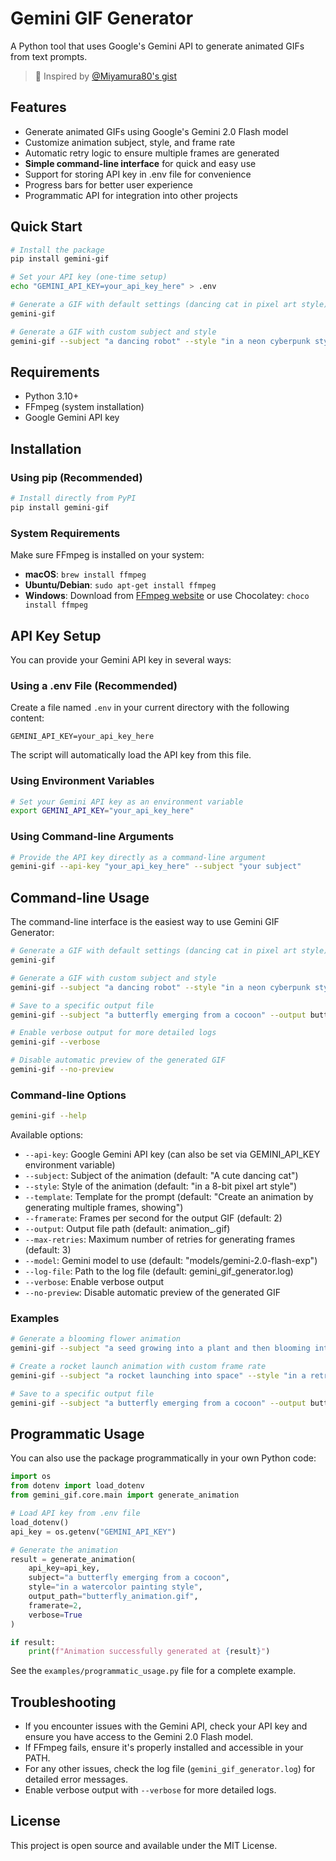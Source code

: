 # Gemini GIF Generator

A Python tool that uses Google's Gemini API to generate animated GIFs from text prompts.

> 🙏 Inspired by [@Miyamura80's gist](https://gist.github.com/Miyamura80/b593041f19875445ca1374599d219387)

## Features

- Generate animated GIFs using Google's Gemini 2.0 Flash model
- Customize animation subject, style, and frame rate
- Automatic retry logic to ensure multiple frames are generated
- **Simple command-line interface** for quick and easy use
- Support for storing API key in .env file for convenience
- Progress bars for better user experience
- Programmatic API for integration into other projects

## Quick Start

```bash
# Install the package
pip install gemini-gif

# Set your API key (one-time setup)
echo "GEMINI_API_KEY=your_api_key_here" > .env

# Generate a GIF with default settings (dancing cat in pixel art style)
gemini-gif

# Generate a GIF with custom subject and style
gemini-gif --subject "a dancing robot" --style "in a neon cyberpunk style"
```

## Requirements

- Python 3.10+
- FFmpeg (system installation)
- Google Gemini API key

## Installation

### Using pip (Recommended)

```bash
# Install directly from PyPI
pip install gemini-gif
```

### System Requirements

Make sure FFmpeg is installed on your system:

- **macOS**: `brew install ffmpeg`
- **Ubuntu/Debian**: `sudo apt-get install ffmpeg`
- **Windows**: Download from [FFmpeg website](https://ffmpeg.org/download.html) or use Chocolatey: `choco install ffmpeg`

## API Key Setup

You can provide your Gemini API key in several ways:

### Using a .env File (Recommended)

Create a file named `.env` in your current directory with the following content:

```
GEMINI_API_KEY=your_api_key_here
```

The script will automatically load the API key from this file.

### Using Environment Variables

```bash
# Set your Gemini API key as an environment variable
export GEMINI_API_KEY="your_api_key_here"
```

### Using Command-line Arguments

```bash
# Provide the API key directly as a command-line argument
gemini-gif --api-key "your_api_key_here" --subject "your subject"
```

## Command-line Usage

The command-line interface is the easiest way to use Gemini GIF Generator:

```bash
# Generate a GIF with default settings (dancing cat in pixel art style)
gemini-gif

# Generate a GIF with custom subject and style
gemini-gif --subject "a dancing robot" --style "in a neon cyberpunk style"

# Save to a specific output file
gemini-gif --subject "a butterfly emerging from a cocoon" --output butterfly_animation.gif

# Enable verbose output for more detailed logs
gemini-gif --verbose

# Disable automatic preview of the generated GIF
gemini-gif --no-preview
```

### Command-line Options

```bash
gemini-gif --help
```

Available options:

- `--api-key`: Google Gemini API key (can also be set via GEMINI_API_KEY environment variable)
- `--subject`: Subject of the animation (default: "A cute dancing cat")
- `--style`: Style of the animation (default: "in a 8-bit pixel art style")
- `--template`: Template for the prompt (default: "Create an animation by generating multiple frames, showing")
- `--framerate`: Frames per second for the output GIF (default: 2)
- `--output`: Output file path (default: animation_<uuid>.gif)
- `--max-retries`: Maximum number of retries for generating frames (default: 3)
- `--model`: Gemini model to use (default: "models/gemini-2.0-flash-exp")
- `--log-file`: Path to the log file (default: gemini_gif_generator.log)
- `--verbose`: Enable verbose output
- `--no-preview`: Disable automatic preview of the generated GIF

### Examples

```bash
# Generate a blooming flower animation
gemini-gif --subject "a seed growing into a plant and then blooming into a flower" --style "in a watercolor style"

# Create a rocket launch animation with custom frame rate
gemini-gif --subject "a rocket launching into space" --style "in a retro sci-fi style" --framerate 3

# Save to a specific output file
gemini-gif --subject "a butterfly emerging from a cocoon" --output butterfly_animation.gif
```

## Programmatic Usage

You can also use the package programmatically in your own Python code:

```python
import os
from dotenv import load_dotenv
from gemini_gif.core.main import generate_animation

# Load API key from .env file
load_dotenv()
api_key = os.getenv("GEMINI_API_KEY")

# Generate the animation
result = generate_animation(
    api_key=api_key,
    subject="a butterfly emerging from a cocoon",
    style="in a watercolor painting style",
    output_path="butterfly_animation.gif",
    framerate=2,
    verbose=True
)

if result:
    print(f"Animation successfully generated at {result}")
```

See the `examples/programmatic_usage.py` file for a complete example.

## Troubleshooting

- If you encounter issues with the Gemini API, check your API key and ensure you have access to the Gemini 2.0 Flash model.
- If FFmpeg fails, ensure it's properly installed and accessible in your PATH.
- For any other issues, check the log file (`gemini_gif_generator.log`) for detailed error messages.
- Enable verbose output with `--verbose` for more detailed logs.

## License

This project is open source and available under the MIT License. 